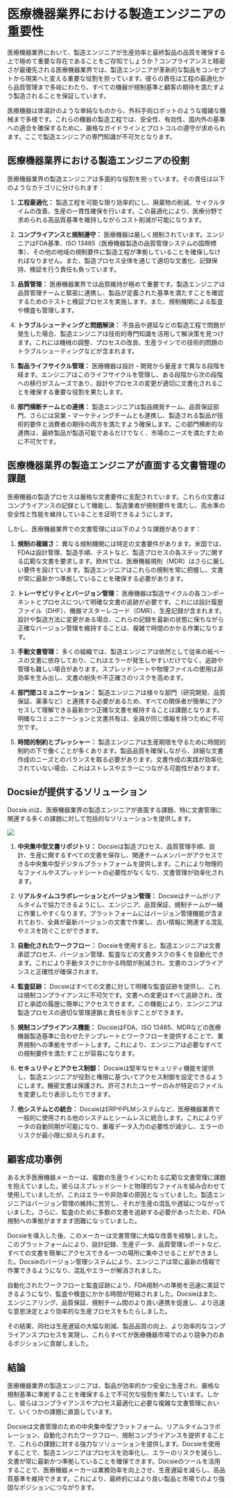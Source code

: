 # 医療機器業界における製造エンジニアの重要性

医療機器業界において、製造エンジニアが生産効率と最終製品の品質を確保する上で極めて重要な存在であることをご存知でしょうか？コンプライアンスと精密さが最優先される医療機器業界では、製造エンジニアが革新的な製品をコンセプトから現実へと変える重要な役割を担っています。彼らの責任は工程の最適化から品質管理まで多岐にわたり、すべての機器が規制基準と顧客の期待を満たすよう製造されることを保証しています。

医療機器は体温計のような単純なものから、外科手術ロボットのような複雑な機械まで多様です。これらの機器の製造工程では、安全性、有効性、国内外の基準への適合を確保するために、厳格なガイドラインとプロトコルの遵守が求められます。ここで製造エンジニアの専門知識が不可欠となります。

## 医療機器業界における製造エンジニアの役割

医療機器業界の製造エンジニアは多面的な役割を担っています。その責任は以下のようなカテゴリに分けられます：

1. **工程最適化：** 製造工程を可能な限り効率的にし、廃棄物の削減、サイクルタイムの改善、生産の一貫性確保を行います。この最適化により、医療分野で求められる高品質基準を維持しながらコスト削減が可能になります。

2. **コンプライアンスと規制遵守：** 医療機器は厳しく規制されています。エンジニアはFDA基準、ISO 13485（医療機器製造の品質管理システムの国際標準）、その他の地域の規制要件に製造工程が準拠していることを確保しなければなりません。また、製造プロセス全体を通じて適切な文書化、記録保持、検証を行う責任も負っています。

3. **品質管理：** 医療機器業界では品質維持が極めて重要です。製造エンジニアは品質管理チームと緊密に連携し、製品が定義された基準を満たすことを確認するためのテストと検証プロセスを実施します。また、規制機関による監査や検査も管理します。

4. **トラブルシューティングと問題解決：** 不良品や遅延などの製造工程で問題が発生した場合、製造エンジニアは技術的専門知識を活用して解決策を見つけます。これには機械の調整、プロセスの改良、生産ラインでの技術的問題のトラブルシューティングなどが含まれます。

5. **製品ライフサイクル管理：** 医療機器は設計・開発から量産まで異なる段階を経ます。エンジニアはこのライフサイクルを管理し、ある段階から次の段階への移行がスムーズであり、設計やプロセスの変更が適切に文書化されることを確保する重要な役割を果たします。

6. **部門横断チームとの連携：** 製造エンジニアは製品開発チーム、品質保証部門、さらには営業・マーケティングチームとも連携し、製造される製品が技術的要件と消費者の期待の両方を満たすよう確保します。この部門横断的な連携は、最終製品が製造可能であるだけでなく、市場のニーズを満たすために不可欠です。

## 医療機器業界の製造エンジニアが直面する文書管理の課題

医療機器の製造プロセスは厳格な文書要件に支配されています。これらの文書はコンプライアンスの記録として機能し、製造業者が規制要件を満たし、高水準の安全性と性能を維持していることを証明できるようにします。

しかし、医療機器業界での文書管理には以下のような課題があります：

1. **規制の複雑さ：** 異なる規制機関には特定の文書要件があります。米国では、FDAは設計管理、製造手順、テストなど、製造プロセスの各ステップに関する広範な文書を要求します。欧州では、医療機器規則（MDR）はさらに厳しい要件を設けています。製造エンジニアはこれらの規制を常に把握し、文書が常に最新かつ準拠していることを確保する必要があります。

2. **トレーサビリティとバージョン管理：** 医療機器は製造サイクルの各コンポーネントとプロセスについて明確な文書の追跡が必要です。これには設計履歴ファイル（DHF）、機器マスターレコード（DMR）、生産記録が含まれます。設計や製造方法に変更がある場合、これらの記録を最新の状態に保ちながら正確なバージョン管理を維持することは、複雑で時間のかかる作業になります。

3. **手動文書管理：** 多くの組織では、製造エンジニアは依然として従来の紙ベースの文書に依存しており、これはエラーが発生しやすいだけでなく、追跡や管理も難しい場合があります。スプレッドシートや物理ファイルの使用は非効率を生み出し、文書の紛失や不正確さのリスクを高めます。

4. **部門間コミュニケーション：** 製造エンジニアは様々な部門（研究開発、品質保証、薬事など）と連携する必要があるため、すべての関係者が簡単にアクセスして理解できる最新かつ正確な文書を維持することは課題となります。明確なコミュニケーションと文書共有は、全員が同じ情報を持つために不可欠です。

5. **時間的制約とプレッシャー：** 製造エンジニアは生産期限を守るために時間的制約の下で働くことが多くあります。製品品質を確保しながら、詳細な文書作成のニーズとのバランスを取る必要があります。文書作成の実践が効率化されていない場合、これはストレスやエラーにつながる可能性があります。

## Docsieが提供するソリューション

Docsie.ioは、医療機器業界の製造エンジニアが直面する課題、特に文書管理に関連する多くの課題に対して包括的なソリューションを提供します。

![](https://cdn.docsie.io/workspace_PxAvC1Uenuc7ad6H3/doc_wn84Jkoc6hIMTO2eE/file_17zS9XsPOkvCb0Ade/image_e186371f-3b13-40a6-1553-5ef6a2e11d55.jpg)

1. **中央集中型文書リポジトリ：** Docsieは製造プロセス、品質管理手順、設計、生産に関するすべての文書を保存し、関連チームメンバーがアクセスできる中央集中型デジタルプラットフォームを提供します。これにより物理的なファイルやスプレッドシートの必要性がなくなり、文書管理が効率化されます。

2. **リアルタイムコラボレーションとバージョン管理：** Docsieはチームがリアルタイムで協力できるようにし、エンジニア、品質保証、規制チームが一緒に作業しやすくなります。プラットフォームにはバージョン管理機能が含まれており、全員が最新バージョンの文書で作業し、古い情報に関連する混乱やミスを防ぐことができます。

3. **自動化されたワークフロー：** Docsieを使用すると、製造エンジニアは文書承認プロセス、バージョン管理、監査などの文書タスクの多くを自動化できます。これにより手動タスクにかかる時間が削減され、文書のコンプライアンスと正確性が確保されます。

4. **監査証跡：** Docsieはすべての文書に対して明確な監査証跡を提供し、これは規制コンプライアンスに不可欠です。文書への変更はすべて追跡され、改訂と承認の履歴に簡単にアクセスできます。この機能により、エンジニアは製造プロセスの適切な管理連鎖と責任を示すことができます。

5. **規制コンプライアンス機能：** DocsieはFDA、ISO 13485、MDRなどの医療機器製造基準に合わせたテンプレートとワークフローを提供することで、業界規制への準拠をサポートします。これにより、エンジニアは必要なすべての規制要件を満たすことが容易になります。

6. **セキュリティとアクセス制御：** Docsieは堅牢なセキュリティ機能を提供し、製造エンジニアが役割と権限に基づいてアクセス制御を設定できるようにします。機密文書は保護され、許可されたユーザーのみが特定のファイルを変更したり表示したりできます。

7. **他システムとの統合：** DocsieはERPやPLMシステムなど、医療機器業界で一般的に使用される他のシステムとシームレスに統合します。これによりデータの自動同期が可能になり、重複データ入力の必要性が減少し、エラーのリスクが最小限に抑えられます。

## 顧客成功事例

ある大手医療機器メーカーは、複数の生産ラインにわたる広範な文書管理に課題を抱えていました。彼らはスプレッドシートと物理的なファイルを組み合わせて使用していましたが、これはエラーや非効率の原因となっていました。製造エンジニアはバージョン管理の維持に苦労し、それが生産の混乱や遅延につながっていました。さらに、監査のために多数の文書を追跡する必要があったため、FDA規制への準拠がますます困難になっていました。

Docsieを導入した後、このメーカーは文書管理に大幅な改善を経験しました。このプラットフォームにより、設計記録、生産データ、品質管理レポートなど、すべての文書を簡単にアクセスできる一つの場所に集中させることができました。Docsieのバージョン管理システムにより、エンジニアは常に最新の情報で作業できるようになり、混乱やエラーが解消されました。

自動化されたワークフローと監査証跡により、FDA規制への準拠を迅速に実証できるようになり、監査や検査にかかる時間が短縮されました。Docsieはまた、エンジニアリング、品質保証、規制チーム間のより良い連携を促進し、より迅速な意思決定とより効率的な生産プロセスをもたらしました。

その結果、同社は生産遅延の大幅な削減、製品品質の向上、より効率的なコンプライアンスプロセスを実現し、これらすべてが医療機器市場でのより競争力のあるポジションに貢献しました。

## 結論

医療機器業界の製造エンジニアは、製品が効率的かつ安全に生産され、厳格な規制基準に準拠することを確保する上で不可欠な役割を果たしています。しかし、彼らはコンプライアンスやプロセス最適化に必要な複雑な文書管理において、いくつかの課題に直面しています。

Docsieは文書管理のための中央集中型プラットフォーム、リアルタイムコラボレーション、自動化されたワークフロー、規制コンプライアンスを提供することで、これらの課題に対する強力なソリューションを提供します。Docsieを使用することで、製造エンジニアはプロセスを効率化し、エラーのリスクを減らし、文書が常に最新かつ準拠していることを確保できます。Docsieのツールを活用することで、医療機器メーカーは業務効率を向上させ、生産遅延を減らし、高品質基準を維持できます。これにより、最終的にはより良い製品と市場でのより強固なポジションにつながります。